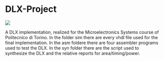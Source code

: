# DLX-Project
![](https://img.shields.io/badge/Development-Ongoing-red)

A DLX implementation, realized for the Microelectronics Systems course of Politecnico di Torino. In the folder sim there are every vhdl file used for the final implementation. In the asm foldere there are four assembler programs used to test the DLX. In the syn folder there are the script used to synthesize the DLX and the relative reports for area/timing/power. 

